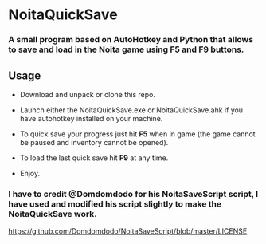 # NoitaQuickSave
### A small program based on AutoHotkey and Python that allows to save and load in the Noita game using F5 and F9 buttons.

## Usage

- Download and unpack or clone this repo. 

- Launch either the NoitaQuickSave.exe or NoitaQuickSave.ahk if you have autohotkey installed on your machine.

- To quick save your progress just hit **F5** when in game (the game cannot be paused and inventory cannot be opened).

- To load the last quick save hit **F9** at any time.

- Enjoy.

### I have to credit @Domdomdodo for his NoitaSaveScript script, I have used and modified his script slightly to make the NoitaQuickSave work.

https://github.com/Domdomdodo/NoitaSaveScript/blob/master/LICENSE
